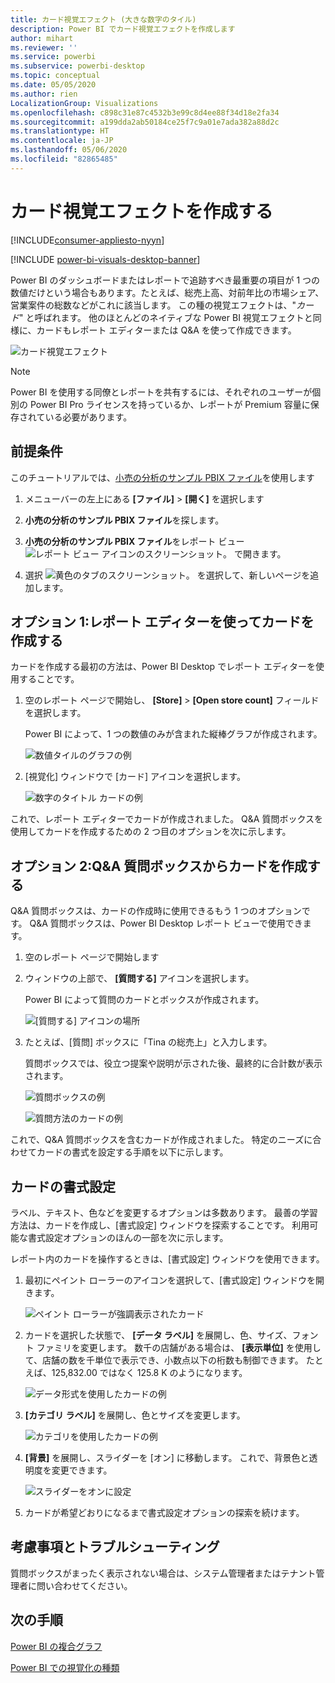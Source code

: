 ```yaml
---
title: カード視覚エフェクト (大きな数字のタイル)
description: Power BI でカード視覚エフェクトを作成します
author: mihart
ms.reviewer: ''
ms.service: powerbi
ms.subservice: powerbi-desktop
ms.topic: conceptual
ms.date: 05/05/2020
ms.author: rien
LocalizationGroup: Visualizations
ms.openlocfilehash: c898c31e87c4532b3e99c8d4ee88f34d18e2fa34
ms.sourcegitcommit: a199dda2ab50184ce25f7c9a01e7ada382a88d2c
ms.translationtype: HT
ms.contentlocale: ja-JP
ms.lasthandoff: 05/06/2020
ms.locfileid: "82865485"
---
```

# <a name="create-card-visualizations"></a>カード視覚エフェクトを作成する

[!INCLUDE[consumer-appliesto-nyyn](../includes/consumer-appliesto-nyyn.md)]

[!INCLUDE [power-bi-visuals-desktop-banner](../includes/power-bi-visuals-desktop-banner.md)]

Power BI のダッシュボードまたはレポートで追跡すべき最重要の項目が 1 つの数値だけという場合もあります。たとえば、総売上高、対前年比の市場シェア、営業案件の総数などがこれに該当します。 この種の視覚エフェクトは、"*カード*" と呼ばれます。 他のほとんどのネイティブな Power BI 視覚エフェクトと同様に、カードもレポート エディターまたは Q&A を使って作成できます。

![カード視覚エフェクト](media/power-bi-visualization-card/pbi-opptuntiescard.png)

> [!NOTE]
> Power BI を使用する同僚とレポートを共有するには、それぞれのユーザーが個別の Power BI Pro ライセンスを持っているか、レポートが Premium 容量に保存されている必要があります。

## <a name="prerequisite"></a>前提条件

このチュートリアルでは、[小売の分析のサンプル PBIX ファイル](https://download.microsoft.com/download/9/6/D/96DDC2FF-2568-491D-AAFA-AFDD6F763AE3/Retail%20Analysis%20Sample%20PBIX.pbix)を使用します

1. メニューバーの左上にある **[ファイル]** \> **[開く]** を選択します
   
2. **小売の分析のサンプル PBIX ファイル**を探します。

1. **小売の分析のサンプル PBIX ファイル**をレポート ビュー ![レポート ビュー アイコンのスクリーンショット。](media/power-bi-visualization-kpi/power-bi-report-view.png) で開きます。

1. 選択 ![黄色のタブのスクリーンショット。](media/power-bi-visualization-kpi/power-bi-yellow-tab.png) を選択して、新しいページを追加します。

## <a name="option-1-create-a-card-using-the-report-editor"></a>オプション 1:レポート エディターを使ってカードを作成する

カードを作成する最初の方法は、Power BI Desktop でレポート エディターを使用することです。

1. 空のレポート ページで開始し、 **[Store]** \> **[Open store count]** フィールドを選択します。

    Power BI によって、1 つの数値のみが含まれた縦棒グラフが作成されます。

   ![数値タイルのグラフの例](media/power-bi-visualization-card/pbi-overview-chart.png)

2. [視覚化] ウィンドウで [カード] アイコンを選択します。

   ![数字のタイトル カードの例](media/power-bi-visualization-card/power-bi-card-visualization.png)

これで、レポート エディターでカードが作成されました。 Q&A 質問ボックスを使用してカードを作成するための 2 つ目のオプションを次に示します。

## <a name="option-2-create-a-card-from-the-qa-question-box"></a>オプション 2:Q&A 質問ボックスからカードを作成する
Q&A 質問ボックスは、カードの作成時に使用できるもう 1 つのオプションです。 Q&A 質問ボックスは、Power BI Desktop レポート ビューで使用できます。

1. 空のレポート ページで開始します

1. ウィンドウの上部で、 **[質問する]** アイコンを選択します。 

    Power BI によって質問のカードとボックスが作成されます。 

   ![[質問する] アイコンの場所](media/power-bi-visualization-card/power-bi-q-and-a-overview.png)

2. たとえば、[質問] ボックスに「Tina の総売上」と入力します。

    質問ボックスでは、役立つ提案や説明が示された後、最終的に合計数が表示されます。  

   ![質問ボックスの例](media/power-bi-visualization-card/power-bi-q-and-a-box.png)

   ![質問方法のカードの例](media/power-bi-visualization-card/power-bi-q-and-a-card.png)

これで、Q&A 質問ボックスを含むカードが作成されました。 特定のニーズに合わせてカードの書式を設定する手順を以下に示します。

## <a name="format-a-card"></a>カードの書式設定
ラベル、テキスト、色などを変更するオプションは多数あります。 最善の学習方法は、カードを作成し、[書式設定] ウィンドウを探索することです。 利用可能な書式設定オプションのほんの一部を次に示します。 

レポート内のカードを操作するときは、[書式設定] ウィンドウを使用できます。 

1. 最初にペイント ローラーのアイコンを選択して、[書式設定] ウィンドウを開きます。 

    ![ペイント ローラーが強調表示されたカード](media/power-bi-visualization-card/power-bi-format-card-2.png)

2. カードを選択した状態で、 **[データ ラベル]** を展開し、色、サイズ、フォント ファミリを変更します。 数千の店舗がある場合は、 **[表示単位]** を使用して、店舗の数を千単位で表示でき、小数点以下の桁数も制御できます。 たとえば、125,832.00 ではなく 125.8 K のようになります。

    ![データ形式を使用したカードの例](media/power-bi-visualization-card/power-bi-card-format-2.png)

3.  **[カテゴリ ラベル]** を展開し、色とサイズを変更します。

    ![カテゴリを使用したカードの例](media/power-bi-visualization-card/power-bi-card-format-category.png)

4. **[背景]** を展開し、スライダーを [オン] に移動します。  これで、背景色と透明度を変更できます。

    ![スライダーをオンに設定](media/power-bi-visualization-card/power-bi-format-color-2.png)

5. カードが希望どおりになるまで書式設定オプションの探索を続けます。 

## <a name="considerations-and-troubleshooting"></a>考慮事項とトラブルシューティング
質問ボックスがまったく表示されない場合は、システム管理者またはテナント管理者に問い合わせてください。    

## <a name="next-steps"></a>次の手順
[Power BI の複合グラフ](power-bi-visualization-combo-chart.md)

[Power BI での視覚化の種類](power-bi-visualization-types-for-reports-and-q-and-a.md)
